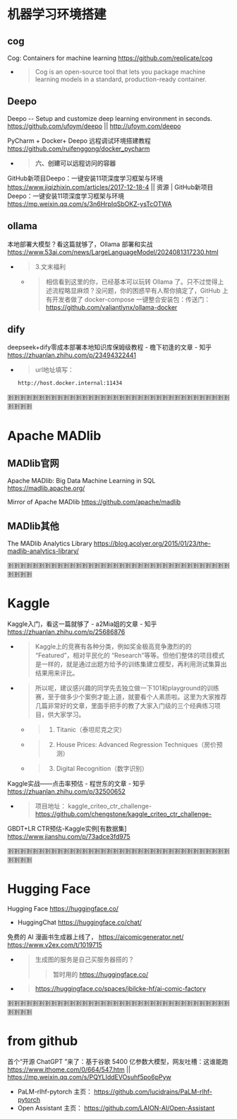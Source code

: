 
# 机器学习环境搭建

## cog

Cog: Containers for machine learning https://github.com/replicate/cog
- > Cog is an open-source tool that lets you package machine learning models in a standard, production-ready container.

## Deepo

Deepo -- Setup and customize deep learning environment in seconds. https://github.com/ufoym/deepo || http://ufoym.com/deepo

PyCharm + Docker+ Deepo 远程调试环境搭建教程 https://github.com/ruifenggong/docker_pycharm
- > **六、创建可以远程访问的容器**

GitHub新项目Deepo：一键安装11项深度学习框架与环境 https://www.jiqizhixin.com/articles/2017-12-18-4 || 资源 | GitHub新项目Deepo：一键安装11项深度学习框架与环境 https://mp.weixin.qq.com/s/3n6HrpIqSbOKZ-ysTcOTWA

## ollama

本地部署大模型？看这篇就够了，Ollama 部署和实战 https://www.53ai.com/news/LargeLanguageModel/2024081317230.html
- > 3.文末福利
  * > 相信看到这里的你，已经基本可以玩转 Ollama 了。只不过觉得上述流程略显麻烦？没问题，你的困惑早有人帮你搞定了，GitHub 上有开发者做了 docker-compose 一键整合安装包：传送门： https://github.com/valiantlynx/ollama-docker

## dify

deepseek+dify零成本部署本地知识库保姆级教程 - 檐下初逢的文章 - 知乎 https://zhuanlan.zhihu.com/p/23494322441
- > url地址填写：
  ```sh
  http://host.docker.internal:11434
  ```

:u5272::u5272::u5272::u5272::u5272::u5272::u5272::u5272::u5272::u5272::u5272::u5272::u5272::u5272::u5272::u5272::u5272::u5272::u5272::u5272::u5272::u5272::u5272::u5272::u5272::u5272::u5272::u5272::u5272::u5272::u5272::u5272::u5272::u5272::u5272::u5272::u5272::u5272::u5272::u5272:

# Apache MADlib

## MADlib官网

Apache MADlib: Big Data Machine Learning in SQL https://madlib.apache.org/

Mirror of Apache MADlib https://github.com/apache/madlib

## MADlib其他

The MADlib Analytics Library https://blog.acolyer.org/2015/01/23/the-madlib-analytics-library/

:u5272::u5272::u5272::u5272::u5272::u5272::u5272::u5272::u5272::u5272::u5272::u5272::u5272::u5272::u5272::u5272::u5272::u5272::u5272::u5272::u5272::u5272::u5272::u5272::u5272::u5272::u5272::u5272::u5272::u5272::u5272::u5272::u5272::u5272::u5272::u5272::u5272::u5272::u5272::u5272:

# Kaggle

Kaggle入门，看这一篇就够了 - a2Mia姐的文章 - 知乎 https://zhuanlan.zhihu.com/p/25686876
- > Kaggle上的竞赛有各种分类，例如奖金极高竞争激烈的的 “Featured”，相对平民化的 “Research”等等。但他们整体的项目模式是一样的，就是通过出题方给予的训练集建立模型，再利用测试集算出结果用来评比。
- > 所以呢，建议感兴趣的同学先去独立做一下101和playground的训练赛，至于做多少个案例才能上道，就要看个人素质啦。这里为大家推荐几篇非常好的文章，里面手把手的教了大家入门级的三个经典练习项目，供大家学习。
  * > 1. Titanic（泰坦尼克之灾）
  * > 2. House Prices: Advanced Regression Techniques（房价预测）
  * > 3. Digital Recognition（数字识别）

Kaggle实战——点击率预估 - 程世东的文章 - 知乎 https://zhuanlan.zhihu.com/p/32500652
- > 项目地址： kaggle_criteo_ctr_challenge- https://github.com/chengstone/kaggle_criteo_ctr_challenge-

GBDT+LR CTR预估-Kaggle实例[有数据集] https://www.jianshu.com/p/73adce3fd975

:u5272::u5272::u5272::u5272::u5272::u5272::u5272::u5272::u5272::u5272::u5272::u5272::u5272::u5272::u5272::u5272::u5272::u5272::u5272::u5272::u5272::u5272::u5272::u5272::u5272::u5272::u5272::u5272::u5272::u5272::u5272::u5272::u5272::u5272::u5272::u5272::u5272::u5272::u5272::u5272:

# Hugging Face

Hugging Face https://huggingface.co/
- HuggingChat https://huggingface.co/chat/

免费的 AI 漫画书生成器上线了， https://aicomicgenerator.net/ https://www.v2ex.com/t/1019715
- > 生成图的服务是自己买服务器搭的？
  >> 暂时用的 https://huggingface.co/
- > https://huggingface.co/spaces/jbilcke-hf/ai-comic-factory

:u5272::u5272::u5272::u5272::u5272::u5272::u5272::u5272::u5272::u5272::u5272::u5272::u5272::u5272::u5272::u5272::u5272::u5272::u5272::u5272::u5272::u5272::u5272::u5272::u5272::u5272::u5272::u5272::u5272::u5272::u5272::u5272::u5272::u5272::u5272::u5272::u5272::u5272::u5272::u5272:

# from github

首个“开源 ChatGPT ”来了：基于谷歌 5400 亿参数大模型，网友吐槽：这谁能跑 https://www.ithome.com/0/664/547.htm || https://mp.weixin.qq.com/s/PQYLIddEVOsuhf5po6pPyw
- PaLM-rlhf-pytorch 主页： https://github.com/lucidrains/PaLM-rlhf-pytorch
- Open Assistant 主页： https://github.com/LAION-AI/Open-Assistant
